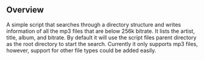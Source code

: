 ## Overview

A simple script that searches through a directory structure and writes information
of all the mp3 files that are below 256k bitrate. It lists the artist, title, album, and bitrate.
By default it will use the script files parent directory as the root directory to start the search.
Currently it only supports mp3 files, however, support for other file types could be added easily.